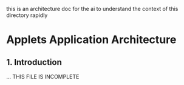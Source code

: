 this is an architecture doc for the ai to understand the context of this directory rapidly

# Applets Application Architecture

## 1. Introduction
... THIS FILE IS INCOMPLETE